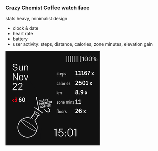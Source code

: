 <h3>Crazy Chemist Coffee watch face</h3>
<p>
    stats heavy, minimalist design
</p>
<ul>
    <li>clock & date</li>
    <li>heart rate</li>
    <li>battery</li>
    <li>user activity: steps, distance, calories, zone minutes, elevation gain</li>
</ul>
<img src="resources/icons/icon1.png">
